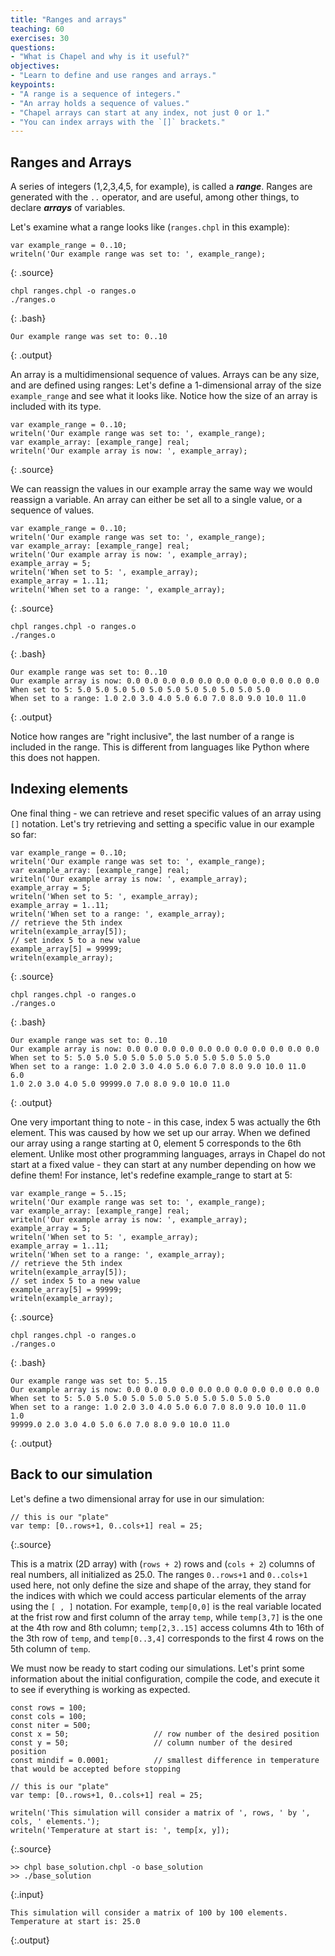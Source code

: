 ```yaml
---
title: "Ranges and arrays"
teaching: 60
exercises: 30
questions:
- "What is Chapel and why is it useful?"
objectives:
- "Learn to define and use ranges and arrays."
keypoints:
- "A range is a sequence of integers."
- "An array holds a sequence of values."
- "Chapel arrays can start at any index, not just 0 or 1."
- "You can index arrays with the `[]` brackets."
---
```


## Ranges and Arrays

A series of integers (1,2,3,4,5, for example), is called a **_range_**. 
Ranges are generated with the `..` operator, and are useful, among other things, to declare **_arrays_** of variables.

Let's examine what a range looks like (`ranges.chpl` in this example):

```
var example_range = 0..10;
writeln('Our example range was set to: ', example_range);
```
{: .source}
```
chpl ranges.chpl -o ranges.o
./ranges.o
```
{: .bash}
```
Our example range was set to: 0..10
```
{: .output}

An array is a multidimensional sequence of values. 
Arrays can be any size, and are defined using ranges:
Let's define a 1-dimensional array of the size `example_range` and see what it looks like.
Notice how the size of an array is included with its type.

```
var example_range = 0..10;
writeln('Our example range was set to: ', example_range);
var example_array: [example_range] real;
writeln('Our example array is now: ', example_array);
```
{: .source}

We can reassign the values in our example array the same way we would reassign a variable.
An array can either be set all to a single value, or a sequence of values.

```
var example_range = 0..10;
writeln('Our example range was set to: ', example_range);
var example_array: [example_range] real;
writeln('Our example array is now: ', example_array);
example_array = 5;
writeln('When set to 5: ', example_array);
example_array = 1..11;
writeln('When set to a range: ', example_array);
```
{: .source}
```
chpl ranges.chpl -o ranges.o
./ranges.o
```
{: .bash}
```
Our example range was set to: 0..10
Our example array is now: 0.0 0.0 0.0 0.0 0.0 0.0 0.0 0.0 0.0 0.0 0.0
When set to 5: 5.0 5.0 5.0 5.0 5.0 5.0 5.0 5.0 5.0 5.0 5.0
When set to a range: 1.0 2.0 3.0 4.0 5.0 6.0 7.0 8.0 9.0 10.0 11.0
```
{: .output}

Notice how ranges are "right inclusive", the last number of a range is included in the range. 
This is different from languages like Python where this does not happen.

## Indexing elements

One final thing - we can retrieve and reset specific values of an array using `[]` notation.
Let's try retrieving and setting a specific value in our example so far:

```
var example_range = 0..10;
writeln('Our example range was set to: ', example_range);
var example_array: [example_range] real;
writeln('Our example array is now: ', example_array);
example_array = 5;
writeln('When set to 5: ', example_array);
example_array = 1..11;
writeln('When set to a range: ', example_array);
// retrieve the 5th index
writeln(example_array[5]);
// set index 5 to a new value
example_array[5] = 99999;
writeln(example_array);
```
{: .source}
```
chpl ranges.chpl -o ranges.o
./ranges.o
```
{: .bash}
```
Our example range was set to: 0..10
Our example array is now: 0.0 0.0 0.0 0.0 0.0 0.0 0.0 0.0 0.0 0.0 0.0
When set to 5: 5.0 5.0 5.0 5.0 5.0 5.0 5.0 5.0 5.0 5.0 5.0
When set to a range: 1.0 2.0 3.0 4.0 5.0 6.0 7.0 8.0 9.0 10.0 11.0
6.0
1.0 2.0 3.0 4.0 5.0 99999.0 7.0 8.0 9.0 10.0 11.0
```
{: .output}

One very important thing to note - in this case, index 5 was actually the 6th element.
This was caused by how we set up our array. 
When we defined our array using a range starting at 0, element 5 corresponds to the 6th element.
Unlike most other programming languages, arrays in Chapel do not start at a fixed value - 
they can start at any number depending on how we define them!
For instance, let's redefine example_range to start at 5:

```
var example_range = 5..15;
writeln('Our example range was set to: ', example_range);
var example_array: [example_range] real;
writeln('Our example array is now: ', example_array);
example_array = 5;
writeln('When set to 5: ', example_array);
example_array = 1..11;
writeln('When set to a range: ', example_array);
// retrieve the 5th index
writeln(example_array[5]);
// set index 5 to a new value
example_array[5] = 99999;
writeln(example_array);
```
{: .source}
```
chpl ranges.chpl -o ranges.o
./ranges.o
```
{: .bash}
```
Our example range was set to: 5..15
Our example array is now: 0.0 0.0 0.0 0.0 0.0 0.0 0.0 0.0 0.0 0.0 0.0
When set to 5: 5.0 5.0 5.0 5.0 5.0 5.0 5.0 5.0 5.0 5.0 5.0
When set to a range: 1.0 2.0 3.0 4.0 5.0 6.0 7.0 8.0 9.0 10.0 11.0
1.0
99999.0 2.0 3.0 4.0 5.0 6.0 7.0 8.0 9.0 10.0 11.0
```
{: .output}

## Back to our simulation

Let's define a two dimensional array for use in our simulation:

~~~
// this is our "plate"
var temp: [0..rows+1, 0..cols+1] real = 25;
~~~
{:.source}

This is a matrix (2D array) with (`rows + 2`) rows and (`cols + 2`) columns of real numbers, all initialized as 25.0. The ranges `0..rows+1` and `0..cols+1` used here, not only define the size and shape of the array, they stand for the indices with which we could access particular elements of the array using the `[ , ]` notation. For example, `temp[0,0]` is the real variable located at the frist row and first column of the array `temp`, while `temp[3,7]` is the one at the 4th row and 8th column; `temp[2,3..15]` access columns 4th to 16th of the 3th row of `temp`, and `temp[0..3,4]` corresponds to the first 4 rows on the 5th column of `temp`.

We must now be ready to start coding our simulations. Let's print some information about the initial configuration, compile the code, and execute it to see if everything is working as expected.

~~~
const rows = 100;
const cols = 100;
const niter = 500;
const x = 50;                   // row number of the desired position
const y = 50;                   // column number of the desired position
const mindif = 0.0001;          // smallest difference in temperature that would be accepted before stopping

// this is our "plate"
var temp: [0..rows+1, 0..cols+1] real = 25;

writeln('This simulation will consider a matrix of ', rows, ' by ', cols, ' elements.');
writeln('Temperature at start is: ', temp[x, y]);
~~~
{:.source}
~~~
>> chpl base_solution.chpl -o base_solution
>> ./base_solution
~~~
{:.input}
~~~
This simulation will consider a matrix of 100 by 100 elements.
Temperature at start is: 25.0
~~~
{:.output}
